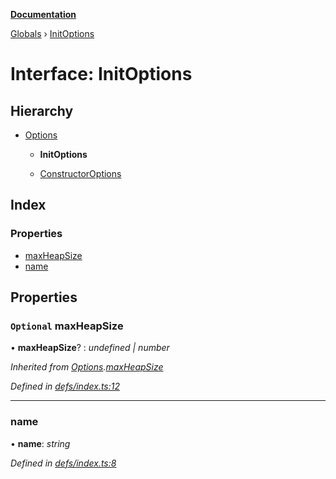 **[Documentation](../README.md)**

[Globals](../README.md) › [InitOptions](initoptions.md)

# Interface: InitOptions

## Hierarchy

* [Options](options.md)

  * **InitOptions**

  * [ConstructorOptions](constructoroptions.md)

## Index

### Properties

* [maxHeapSize](initoptions.md#optional-maxheapsize)
* [name](initoptions.md#name)

## Properties

### `Optional` maxHeapSize

• **maxHeapSize**? : *undefined | number*

*Inherited from [Options](options.md).[maxHeapSize](options.md#optional-maxheapsize)*

*Defined in [defs/index.ts:12](https://github.com/badbatch/cachemap/blob/13ed388/packages/indexed-db/src/defs/index.ts#L12)*

___

###  name

• **name**: *string*

*Defined in [defs/index.ts:8](https://github.com/badbatch/cachemap/blob/13ed388/packages/indexed-db/src/defs/index.ts#L8)*